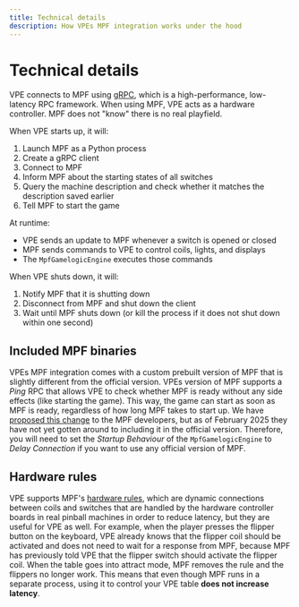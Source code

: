 ```yaml
---
title: Technical details
description: How VPEs MPF integration works under the hood
---
```


# Technical details

VPE connects to MPF using [gRPC](https://grpc.io/), which is a high-performance,
low-latency RPC framework. When using MPF, VPE acts as a hardware controller.
MPF does not "know" there is no real playfield.

When VPE starts up, it will:

1. Launch MPF as a Python process
2. Create a gRPC client
3. Connect to MPF
4. Inform MPF about the starting states of all switches
5. Query the machine description and check whether it matches the description
   saved earlier
6. Tell MPF to start the game

At runtime:

- VPE sends an update to MPF whenever a switch is opened or closed
- MPF sends commands to VPE to control coils, lights, and displays
- The `MpfGamelogicEngine` executes those commands

When VPE shuts down, it will:

1. Notify MPF that it is shutting down
2. Disconnect from MPF and shut down the client
3. Wait until MPF shuts down (or kill the process if it does not shut down
   within one second)

## Included MPF binaries

VPEs MPF integration comes with a custom prebuilt version of MPF that is
slightly different from the official version. VPEs version of MPF supports a
_Ping_ RPC that allows VPE to check whether MPF is ready without any side
effects (like starting the game). This way, the game can start as soon as MPF is
ready, regardless of how long MPF takes to start up. We have
[proposed this change](https://github.com/missionpinball/mpf/pull/1865) to the
MPF developers, but as of February 2025 they have not yet gotten around to
including it in the official version. Therefore, you will need to set the
_Startup Behaviour_ of the `MpfGamelogicEngine` to _Delay Connection_ if you
want to use any official version of MPF.

## Hardware rules

VPE supports MPF's
[hardware rules](https://missionpinball.org/latest/hardware/hw_rules/), which
are dynamic connections between coils and switches that are handled by the
hardware controller boards in real pinball machines in order to reduce latency,
but they are useful for VPE as well. For example, when the player presses the
flipper button on the keyboard, VPE already knows that the flipper coil should
be activated and does not need to wait for a response from MPF, because MPF has
previously told VPE that the flipper switch should activate the flipper coil.
When the table goes into attract mode, MPF removes the rule and the flippers no
longer work. This means that even though MPF runs in a separate process, using
it to control your VPE table **does not increase latency**.
